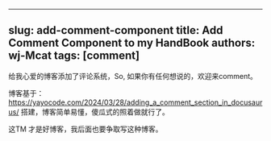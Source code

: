
---
slug: add-comment-component
title: Add Comment Component to my HandBook
authors: wj-Mcat
tags: [comment]
---

给我心爱的博客添加了评论系统，So, 如果你有任何想说的，欢迎来comment。

博客基于：https://yayocode.com/2024/03/28/adding_a_comment_section_in_docusaurus/ 搭建，博客简单易懂，傻瓜式的照着做就行了。

这TM 才是好博客，我后面也要争取写这种博客。